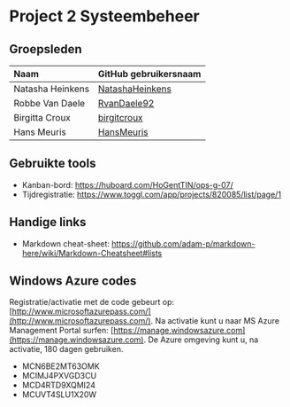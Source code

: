 # Project 2 Systeembeheer
 
## Groepsleden

| Naam     | GitHub gebruikersnaam                   |
| :---     | :---                                    |
| Natasha Heinkens | [NatashaHeinkens](https://github.com/NatashaHeinkens) |
| Robbe Van Daele | [RvanDaele92](https://github.com/RvanDaele92) |
| Birgitta Croux | [birgitcroux](https://github.com/birgitcroux) |
| Hans Meuris | [HansMeuris](https://github.com/HansMeuris) |

## Gebruikte tools

* Kanban-bord: https://huboard.com/HoGentTIN/ops-g-07/
* Tijdregistratie: https://www.toggl.com/app/projects/820085/list/page/1

## Handige links

* Markdown cheat-sheet: https://github.com/adam-p/markdown-here/wiki/Markdown-Cheatsheet#lists

## Windows Azure codes
Registratie/activatie met de code gebeurt op: [http://www.microsoftazurepass.com/](http://www.microsoftazurepass.com/). Na activatie kunt u naar MS Azure Management Portal surfen: [https://manage.windowsazure.com](https://manage.windowsazure.com). De Azure omgeving kunt u, na activatie, 180 dagen gebruiken.

* MCN6BE2MT63OMK
* MCIMJ4PXVGD3CU
* MCD4RTD9XQMI24
* MCUVT4SLU1X20W
